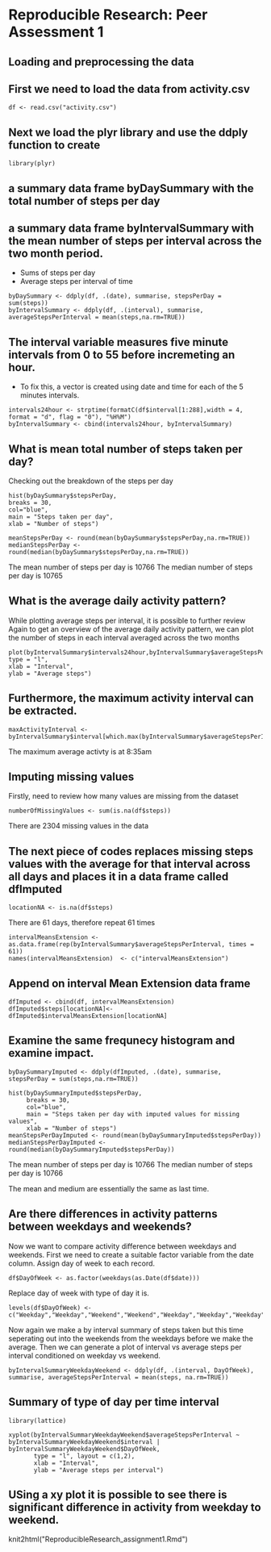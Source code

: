 # Reproducible Research: Peer Assessment 1


## Loading and preprocessing the data
## First we need to load the data from activity.csv 

```{r}
df <- read.csv("activity.csv")
```
## Next we load the plyr library and use the ddply function to create 

```{r}
library(plyr)
```

## a summary data frame byDaySummary with the total number of steps per day 
## a summary data frame byIntervalSummary with the mean number of steps per interval across the two month period. 


- Sums of steps per day
- Average steps per interval of time

```{r}
byDaySummary <- ddply(df, .(date), summarise, stepsPerDay = sum(steps))
byIntervalSummary <- ddply(df, .(interval), summarise, averageStepsPerInterval = mean(steps,na.rm=TRUE))
```



## The interval variable measures five minute intervals from 0 to 55 before incremeting an hour.
- To fix this, a vector is created using date and time for each of the 5 minutes intervals.

```{r}
intervals24hour <- strptime(formatC(df$interval[1:288],width = 4, format = "d", flag = "0"), "%H%M")
byIntervalSummary <- cbind(intervals24hour, byIntervalSummary)
```

## What is mean total number of steps taken per day?

Checking out the breakdown of the steps per day

```{r}
hist(byDaySummary$stepsPerDay,
breaks = 30,
col="blue",
main = "Steps taken per day",
xlab = "Number of steps")

meanStepsPerDay <- round(mean(byDaySummary$stepsPerDay,na.rm=TRUE))
medianStepsPerDay <- round(median(byDaySummary$stepsPerDay,na.rm=TRUE))
```



The mean number of steps per day is 10766
The median number of steps per day is 10765


## What is the average daily activity pattern?

While plotting average steps per interval, it is possible to further review Again to get an overview of the average daily activity pattern, we can plot the number of steps in each interval averaged across the two months

```{r}
plot(byIntervalSummary$intervals24hour,byIntervalSummary$averageStepsPerInterval,
type = "l",  
xlab = "Interval",  
ylab = "Average steps")
```

## Furthermore, the maximum activity interval can be extracted. 

```{r}
maxActivityInterval <- byIntervalSummary$interval[which.max(byIntervalSummary$averageStepsPerInterval)]
```
The maximum average activty is at 8:35am


## Imputing missing values

Firstly, need to review how many values are missing from the dataset

```{r}
numberOfMissingValues <- sum(is.na(df$steps))
```

There are 2304 missing values in the data


## The next piece of codes replaces missing steps values with the average for that interval across all days and places it in a data frame called dfImputed

```{r}
locationNA <- is.na(df$steps)
```
There are 61 days, therefore repeat 61 times
```{r}
intervalMeansExtension <- as.data.frame(rep(byIntervalSummary$averageStepsPerInterval, times = 61)) 
names(intervalMeansExtension)  <- c("intervalMeansExtension")
```

## Append on interval Mean Extension data frame
```{r}
dfImputed <- cbind(df, intervalMeansExtension)
dfImputed$steps[locationNA]<- dfImputed$intervalMeansExtension[locationNA]
```


## Examine the same frequnecy histogram and examine impact.

```{r}
byDaySummaryImputed <- ddply(dfImputed, .(date), summarise, stepsPerDay = sum(steps,na.rm=TRUE))
```

```{r}
hist(byDaySummaryImputed$stepsPerDay,
     breaks = 30,
     col="blue",
     main = "Steps taken per day with imputed values for missing values",
     xlab = "Number of steps")
meanStepsPerDayImputed <- round(mean(byDaySummaryImputed$stepsPerDay))
medianStepsPerDayImputed <- round(median(byDaySummaryImputed$stepsPerDay))
```

The mean number of steps per day is 10766
The median number of steps per day is 10766

The mean and medium are essentially the same as last time.

## Are there differences in activity patterns between weekdays and weekends?

Now we want to compare activity difference between weekdays and weekends. First we need to create a suitable factor variable from the date column.
Assign day of week to each record.

```{r}
df$DayOfWeek <- as.factor(weekdays(as.Date(df$date)))
```
Replace day of week with type of day it is.
```{r}
levels(df$DayOfWeek) <- c("Weekday","Weekday","Weekend","Weekend","Weekday","Weekday","Weekday")
```
Now again we make a by interval summary of steps taken but this time seperating out into the weekends from the weekdays before we make the average.
Then we can generate a plot of interval vs average steps per interval conditioned on weekday vs weekend.

```{r}
byIntervalSummaryWeekdayWeekend <- ddply(df, .(interval, DayOfWeek), summarise, averageStepsPerInterval = mean(steps, na.rm=TRUE))
```

## Summary of type of day per time interval

```{r}
library(lattice)
```

```{r}
xyplot(byIntervalSummaryWeekdayWeekend$averageStepsPerInterval ~ byIntervalSummaryWeekdayWeekend$interval | byIntervalSummaryWeekdayWeekend$DayOfWeek,
       type = "l", layout = c(1,2),
       xlab = "Interval",
       ylab = "Average steps per interval")
```

## USing a xy plot it is possible to see there is significant difference in activity from weekday to weekend.



knit2html("ReproducibleResearch_assignment1.Rmd")
